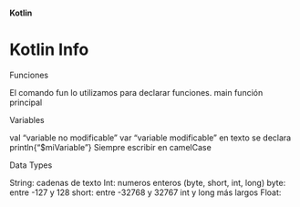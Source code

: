 #### Kotlin
# Kotlin Info

Funciones

El comando fun lo utilizamos para declarar funciones.
	main función principal



Variables

val “variable no modificable”
var “variable modificable”
	en texto se declara println{“$miVariable”}
Siempre escribir en camelCase


Data Types

String: cadenas de texto
Int: numeros enteros (byte, short, int, long)
	byte: entre -127 y 128
	short: entre -32768 y 32767		int y long más largos
Float: 

	

